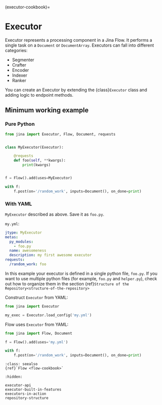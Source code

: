 (executor-cookbook)=
# Executor

Executor represents a processing component in a Jina Flow. It performs a single task on a `Document` or 
`DocumentArray`. Executors can fall into different categories:

- Segmenter
- Crafter
- Encoder
- Indexer
- Ranker

You can create an Executor by extending the {class}`Executor` class and adding logic to endpoint methods.

## Minimum working example

### Pure Python

```python
from jina import Executor, Flow, Document, requests


class MyExecutor(Executor):

    @requests
    def foo(self, **kwargs):
        print(kwargs)


f = Flow().add(uses=MyExecutor)

with f:
    f.post(on='/random_work', inputs=Document(), on_done=print)
```

### With YAML

`MyExecutor` described as above. Save it as `foo.py`.

`my.yml`:

```yaml
jtype: MyExecutor
metas:
  py_modules:
    - foo.py
  name: awesomeness
  description: my first awesome executor
requests:
  /random_work: foo
```

In this example your executor is defined in a single python file, `foo.py`. If you want to use multiple python files
(for example, `foo.py` and `helper.py`), check out how to organize them in the section 
{ref}`Structure of the Repository<structure-of-the-repository>`

Construct `Executor` from YAML:

```python
from jina import Executor

my_exec = Executor.load_config('my.yml')
```

Flow uses `Executor` from YAML:

```python
from jina import Flow, Document

f = Flow().add(uses='my.yml')

with f:
    f.post(on='/random_work', inputs=Document(), on_done=print)
```

````{admonition} See Also
:class: seealso
{ref}`Flow <flow-cookbook>`
````

```{toctree}
:hidden:

executor-api
executor-built-in-features
executors-in-action
repository-structure
```
